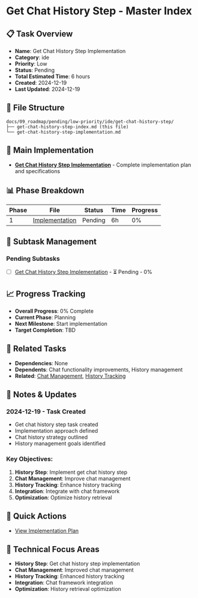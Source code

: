 # Get Chat History Step - Master Index

## 📋 Task Overview
- **Name**: Get Chat History Step Implementation
- **Category**: ide
- **Priority**: Low
- **Status**: Pending
- **Total Estimated Time**: 6 hours
- **Created**: 2024-12-19
- **Last Updated**: 2024-12-19

## 📁 File Structure
```
docs/09_roadmap/pending/low-priority/ide/get-chat-history-step/
├── get-chat-history-step-index.md (this file)
└── get-chat-history-step-implementation.md
```

## 🎯 Main Implementation
- **[Get Chat History Step Implementation](./get-chat-history-step-implementation.md)** - Complete implementation plan and specifications

## 📊 Phase Breakdown
| Phase | File | Status | Time | Progress |
|-------|------|--------|------|----------|
| 1 | [Implementation](./get-chat-history-step-implementation.md) | Pending | 6h | 0% |

## 🔄 Subtask Management
### Pending Subtasks
- [ ] [Get Chat History Step Implementation](./get-chat-history-step-implementation.md) - ⏳ Pending - 0%

## 📈 Progress Tracking
- **Overall Progress**: 0% Complete
- **Current Phase**: Planning
- **Next Milestone**: Start implementation
- **Target Completion**: TBD

## 🔗 Related Tasks
- **Dependencies**: None
- **Dependents**: Chat functionality improvements, History management
- **Related**: [Chat Management](../chat-management/), [History Tracking](../history-tracking/)

## 📝 Notes & Updates
### 2024-12-19 - Task Created
- Get chat history step task created
- Implementation approach defined
- Chat history strategy outlined
- History management goals identified

### Key Objectives:
1. **History Step**: Implement get chat history step
2. **Chat Management**: Improve chat management
3. **History Tracking**: Enhance history tracking
4. **Integration**: Integrate with chat framework
5. **Optimization**: Optimize history retrieval

## 🚀 Quick Actions
- [View Implementation Plan](./get-chat-history-step-implementation.md)

## 🎯 Technical Focus Areas
- **History Step**: Get chat history step implementation
- **Chat Management**: Improved chat management
- **History Tracking**: Enhanced history tracking
- **Integration**: Chat framework integration
- **Optimization**: History retrieval optimization

